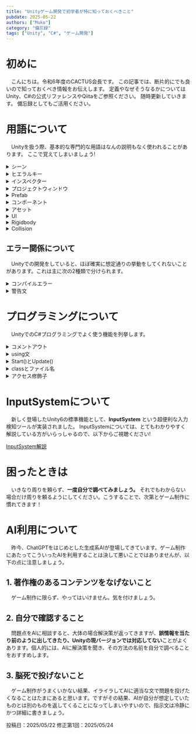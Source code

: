 ```yaml
---
title: "Unityゲーム開発で初学者が特に知っておくべきこと"
pubdate: 2025-05-22
authors: ["Muko"] 
category: "備忘録"
tags: ["Unity", "C#", "ゲーム開発"] 
---
```


# 初めに
　こんにちは。令和6年度のCACTUS会長です。
この記事では、断片的にでも良いので知っておくべき情報をお伝えします。
定義やなぜそうなるかについてはUnity、C#の公式リファレンスやQiitaをご参照ください。
随時更新していきます。
備忘録としてもご活用ください。

# 用語について
　Unityを扱う際、基本的な専門的な用語はなんの説明もなく使われることがあります。
ここで覚えてしまいましょう!

<details><summary>シーン</summary>

　ゲームが動く1つのまとまりです。ゲーム制作ではこのシーンを複数作って場面を切り替えることが多いです。
重要なこととして、**こちら側で設定をしないとシーンをまたいでオブジェクトやその情報を引き継ぐことはできません。** 
</details>

<details><summary>ヒエラルキー</summary>

　初期設定でUnityの左側にあるやつです。オブジェクトが一覧表示されて、ここからオブジェクトを選択できます。
</details>

<details><summary>インスペクター</summary>

　初期設定で右側にあるやつです。ここでオブジェクトの詳細設定が行えます。

</details>

<details><summary>プロジェクトウィンドウ</summary>

　初期設定でUnityの下側にあるやつです。ファイルに関する操作はここで行います。
</details>

<details><summary>Prefab</summary>

　機能を持ったオブジェクトを1つのパーツとしたまとまりです。とてもよく使います。
ヒエラルキーのオブジェクトをドラッグしてプロジェクトウィンドウに持っていくことで簡単に作成できます。
</details>

<details><summary>コンポーネント</summary>

　オブジェクトに機能を持たせるパーツのことです。主に当たり判定の作成で重宝します。ゲーム制作ではオブジェクトにコンポーネントとプログラムファイルをつけることで機能を作っていきます。

</details>

<details><summary>アセット</summary>

Unityでは基本ゲームの素材等はAssetsファイルに入れて管理します。プロジェクトウィンドウに存在します。

</details>

<details><summary>UI</summary>

ユーザーインターフェースの略で、プレイヤーがオブジェクトに干渉するものすべてをまとめてこういいます。UnityのUIは充実しているので、是非いろいろ使ってみてください！
</details>

<details><summary>Rigidbody</summary>

　Unityでは標準のコンポーネントとしてオブジェクトに重力を働かせる「Rigidbody」というものがあります。
かなりよく使うので覚えておきましょう。いろんなサイトで説明なく使われます。また、よく「rb」という変数にして使われます。
さらに、2Dだと「Rigidbody2D」となります。混乱のもとになるため、注意しましょう。
</details>

<details><summary>Collision</summary>
　オブジェクトにつけることができる当たり判定です。様々な種類があるので、その都度適切なものを選びましょう。
また、Rigidbodyと同じように2D版では後ろに「2D」がつきます。注意してください。

</details>


## エラー関係について
　Unityでの開発をしていると、ほぼ確実に想定通りの挙動をしてくれないことがあります。これは主に次の2種類で分けられます。

<details><summary>コンパイルエラー</summary>

　エディタがそもそも実行できない構造を作ったときに起きるものです。<span style="color: red; ">赤いエラー文</span>が表示されます。

　この場合、**エラー時に出るC○○～という番号を調べるか、エラー文をコピペして調べましょう。** 基本的に先人がいるので、解決できるはずです。
万が一前人未踏のエラーに遭遇した場合は、エディタの場合はUnityに、プログラミングの場合はMicrosoftの公式リファレンスをご参照ください。

また、中には再起動するとなおるものもあります。
</details>

<details><summary>警告文</summary>

　現在のコンパイルの実行については問題ないが、値が格納されているべきところにnull値が格納されていたり、そのほか何かしらのおかしな挙動が確認されたときに起きるものです。
<span style="color: orange; ">黄色いエラー文</span>が表示されます。
　対処法自体はコンパイルエラーと同じです。余裕があるなら直しましょう。

</details>

# プログラミングについて
　UnityでのC#プログラミングでよく使う機能を列挙します。

<details><summary>コメントアウト</summary>

　プログラム内に機械がスルーする文を書けます。
構文こそ違いますが、ほぼすべてのプログラミングで使います。
C#だと以下のように書きます。
~~~csharp
//こんなふうに、行の最初にスラッシュを2つ付けるとその行がコメントに。
/*こんなふうにアスタリスクとスラッシュで囲うと、その囲った範囲がコメントに。*/
~~~
</details> 
<details><summary>using文</summary>

　すでに実装されている機能を使用したいときに使います。多分一番エラーが出る要因だと思います。
ex.)
~~~csharp
//using文はファイルの最初に記述
using UnityEngine; //Unityの標準機能を使う
using UnityEngine.InputSystem;//Unityの「InputSytemという機能を使う。」
~~~

より詳細を知りたい方は、「C# 名前空間」でググってください。

</details>

<details><summary>Start()とUpdate()</summary>

　新規ファイルに最初から存在するUnity標準の関数です。UnityEngineのUsingが必要です。
Start()がプログラムファイルがついているオブジェクトが**シーンに現れたときに最初だけ実行される関数** で、Update()がプログラムファイルがついているオブジェクトがシーンに存在するときに**常に実行される関数** です。  

ex.)
~~~csharp
void Start()
{
    //ここに最初だけ実行したい処理
}

void Update()
{
    //ここに常に実行したい処理
}
~~~

　とてもよく使うので、覚えておきましょう。
なお、これらの関数に限らず、プログラミングでは大文字と小文字を区別します。注意してください。

</details>

<details><summary>classとファイル名</summary>

　c#には**class**という機能があります。classについて真面目にやろうとするととんでもないことになるので、とりあえず1つのまとまりだと覚えておいてもらえば大丈夫です。
重要なのは、**ファイル名とclassを同じにする**ということです。
Unityでプログラムファイルを作る際、何もしなければ自動的にファイル名とclass名を同じにしてくれます。
ファイル名とclass名が異なると混乱の元となるので、いたずらにclass名を変えないようにしましょう。

</details>


<details><summary>アクセス修飾子</summary>

　変数や関数はどこからでもアクセス出来たらまずいので、C#には**アクセス修飾子**というものが存在します。
基本的なアクセス修飾子は、**private**と**public**の2つです。
超簡単に言うと、privateは外部からアクセスできない(例外あり)ようにするもので、publicは外部からのアクセスをできるようにするものです。
本来、特別な理由がなければpublic変数はあまり使うべきではないのですが、public変数と関数はとても簡単に利用できるため、**変数名、関数名が被らない限りは、**publicにしてもよいと思います。
publicにすると、以下のようにアクセスをすることができます。なお、classはpublicでも問題ありません。
~~~csharp
public class Player : MonoBehaviour 
{
    public float health = 10;
}

//ここから別ファイル
public class Enemy : MonoBehavior
{
    void EnemyAttack()
    {
        Player.health--;
    }
}

~~~
なお、アクセス修飾子を何も書かないとprivate判定になります。

</details>


# InputSystemについて

　新しく登場したUnity6の標準機能として、**InputSystem** という超便利な入力検知ツールが実装されました。
InputSystemについては、とてもわかりやすく解説している方がいらっしゃるので、以下からご視聴ください!

[InputSystem解説](https://youtu.be/zyG6jJA-ywY?si=ArgQLe51EF4C59ns "UnityのInputSystem使い方ガイド！ユーザー入力の方法とパラメータを徹底解説")


# 困ったときは

　いきなり周りを頼らず、**一度自分で調べてみましょう。** それでもわからない場合だけ周りを頼るようにしてください。こうすることで、次第とゲーム制作に慣れてきます！

# AI利用について
　昨今、ChatGPTをはじめとした生成系AIが登場してきています。ゲーム制作にあたってこういったAIを利用することは決して悪いことではありませんが、以下の点に注意しましょう。

## 1. 著作権のあるコンテンツをなげないこと
　ゲーム制作に限らず、やってはいけません。気を付けましょう。

## 2. 自分で確認すること
　問題点をAIに相談すると、大体の場合解決策が返ってきますが、**誤情報を当たり前のように出してきたり、Unityの現バージョンでは対応してない**ことがよくあります。個人的には、AIに解決策を聞き、その方法の名前を自分で調べることをおすすめします。

## 3. 脳死で投げないこと
　ゲーム制作がうまくいかない結果、イライラしてAIに適当な文で問題を投げたくなることはたまにあると思います。ですがその結果、AIが自分が想定していたものとは別のものを返してくることになってしまいやすいので、指示文は冷静にかつ詳細に書きましょう。

投稿日：2025/05/22
修正第1回：2025/05/24
